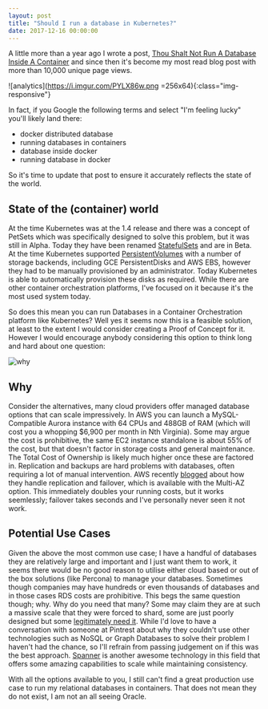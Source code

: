 ```yaml
---
layout: post
title: "Should I run a database in Kubernetes?"
date: 2017-12-16 00:00:00
---
```


A little more than a year ago I wrote a post, [Thou Shalt Not Run A Database Inside A Container](http://patrobinson.github.io/2016/11/07/thou-shalt-not-run-a-database-inside-a-container/) and since then it's become my most read blog post with more than 10,000 unique page views.

![analytics](https://i.imgur.com/PYLX86w.png =256x64){:class="img-responsive"}

In fact, if you Google the following terms and select "I'm feeling lucky" you'll likely land there:

* docker distributed database
* running databases in containers
* database inside docker
* running database in docker

So it's time to update that post to ensure it accurately reflects the state of the world.

State of the (container) world
---

At the time Kubernetes was at the 1.4 release and there was a concept of PetSets which was specifically designed to solve this problem, but it was still in Alpha. Today they have been renamed [StatefulSets](https://kubernetes.io/docs/concepts/workloads/controllers/statefulset/) and are in Beta. At the time Kubernetes supported [PersistentVolumes](https://kubernetes.io/docs/concepts/storage/persistent-volumes/) with a number of storage backends, including GCE PersistentDisks and AWS EBS, however they had to be manually provisioned by an administrator. Today Kubernetes is able to automatically provision these disks as required. While there are other container orchestration platforms, I've focused on it because it's the most used system today.

So does this mean you can run Databases in a Container Orchestration platform like Kubernetes? Well yes it seems now this is a feasible solution, at least to the extent I would consider creating a Proof of Concept for it. However I would encourage anybody considering this option to think long and hard about one question:

![why](https://i.imgur.com/oofd8p3.gif)

Why
---

Consider the alternatives, many cloud providers offer managed database options that can scale impressively. In AWS you can launch a MySQL-Compatible Aurora instance with 64 CPUs and 488GB of RAM (which will cost you a whopping $6,900 per month in Nth Virginia). Some may argue the cost is prohibitive, the same EC2 instance standalone is about 55% of the cost, but that doesn't factor in storage costs and general maintenance. The Total Cost of Ownership is likely much higher once these are factored in. Replication and backups are hard problems with databases, often requiring a lot of manual intervention. AWS recently [blogged](https://aws.amazon.com/blogs/database/amazon-rds-under-the-hood-multi-az/) about how they handle replication and failover, which is available with the Multi-AZ option. This immediately doubles your running costs, but it works seemlessly; failover takes seconds and I've personally never seen it not work.

Potential Use Cases
---

Given the above the most common use case; I have a handful of databases they are relatively large and important and I just want them to work, it seems there would be no good reason to utilise either cloud based or out of the box solutions (like Percona) to manage your databases. Sometimes though companies may have hundreds or even thousands of databases and in those cases RDS costs are prohibitive. This begs the same question though; why. Why do you need that many? Some may claim they are at such a massive scale that they were forced to shard, some are just poorly designed but some [legitimately need it](https://medium.com/@Pinterest_Engineering/sharding-pinterest-how-we-scaled-our-mysql-fleet-3f341e96ca6f). While I'd love to have a conversation with someone at Pintrest about why they couldn't use other technologies such as NoSQL or Graph Databases to solve their problem I haven't had the chance, so I'll refrain from passing judgement on if this was the best approach. [Spanner](https://cloud.google.com/spanner/) is another awesome technology in this field that offers some amazing capabilities to scale while maintaining consistency.

With all the options available to you, I still can't find a great production use case to run my relational databases in containers. That does not mean they do not exist, I am not an all seeing Oracle.
